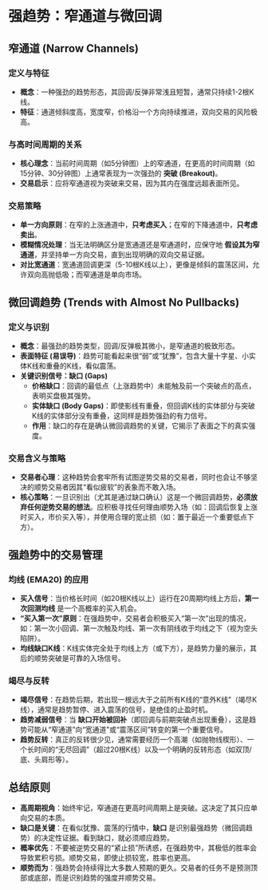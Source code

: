 # 强趋势：窄通道与微回调 

## 窄通道 (Narrow Channels)

### 定义与特征
-   **概念**：一种强劲的趋势形态，其回调/反弹非常浅且短暂，通常只持续1-2根K线。
-   **特征**：通道倾斜度高，宽度窄，价格沿一个方向持续推进，双向交易的风险极高。

### 与高时间周期的关系
-   **核心理念**：当前时间周期（如5分钟图）上的窄通道，在更高的时间周期（如15分钟、30分钟图）上通常表现为一次强劲的 **突破 (Breakout)**。
-   **交易启示**：应将窄通道视为突破来交易，因为其内在强度远超表面所见。

### 交易策略
-   **单一方向原则**：在窄的上涨通道中，**只考虑买入**；在窄的下降通道中，**只考虑卖出**。
-   **模糊情况处理**：当无法明确区分是宽通道还是窄通道时，应保守地 **假设其为窄通道**，并坚持单一方向交易，直到出现明确的双向交易证据。
-   **对比宽通道**：宽通道回调更深（5-10根K线以上），更像是倾斜的震荡区间，允许双向高抛低吸；而窄通道是单向市场。

## 微回调趋势 (Trends with Almost No Pullbacks)

### 定义与识别
-   **概念**：最强劲的趋势类型，回调/反弹极其微小，是窄通道的极致形态。
-   **表面特征 (易误导)**：趋势可能看起来很“弱”或“犹豫”，包含大量十字星、小实体K线和重叠的K线，看似震荡。
-   **关键识别信号：缺口 (Gaps)**
    -   **价格缺口**：回调的最低点（上涨趋势中）未能触及前一个突破点的高点，表明买盘极其强势。
    -   **实体缺口 (Body Gaps)**：即使影线有重叠，但回调K线的实体部分与突破K线的实体部分没有重叠，这同样是趋势强劲的有力信号。
    -   **作用**：缺口的存在是确认微回调趋势的关键，它揭示了表面之下的真实强度。

### 交易含义与策略
-   **交易者心理**：这种趋势会套牢所有试图逆势交易的交易者，同时也会让不够坚决的顺势交易者因其“看似疲软”的表象而不敢入场。
-   **核心策略**：一旦识别出（尤其是通过缺口确认）这是一个微回调趋势，**必须放弃任何逆势交易的想法**。应积极寻找任何理由顺势入场（如：回调后恢复上涨时买入，市价买入等），并使用合理的宽止损（如：置于最近一个重要低点下方）。

## 强趋势中的交易管理

### 均线 (EMA20) 的应用
-   **买入信号**：当价格长时间（如20根K线以上）运行在20周期均线上方后，**第一次回测均线** 是一个高概率的买入机会。
-   **“买入第一次”原则**：在强趋势中，交易者会积极买入“第一次”出现的情况，如：第一次小回调、第一次触及均线、第一次有阴线收于均线之下（视为空头陷阱）。
-   **均线缺口K线**：K线实体完全处于均线上方（或下方），是趋势力量的展示，其后的顺势突破是可靠的入场信号。

### 竭尽与反转
-   **竭尽信号**：在趋势后期，若出现一根远大于之前所有K线的“意外K线”（竭尽K线），通常是趋势暂停、进入震荡的信号，是绝佳的止盈时机。
-   **趋势减弱信号**：当 **缺口开始被回补**（即回调与前期突破点出现重叠），这是趋势可能从“窄通道”向“宽通道”或“震荡区间”转变的第一个重要信号。
-   **趋势反转**：真正的反转很少见，通常需要经历一个高潮（如抛物线楔形）、一个长时间的“无尽回调”（超过20根K线）以及一个明确的反转形态（如双顶/底、头肩形等）。

## 总结原则
-   **高周期视角**：始终牢记，窄通道在更高时间周期上是突破。这决定了其只应单向交易的本质。
-   **缺口是关键**：在看似犹豫、震荡的行情中，**缺口** 是识别最强趋势（微回调趋势）的决定性证据。看到缺口，就必须顺应趋势。
-   **概率优先**：不要被逆势交易的“紧止损”所诱惑，在强趋势中，其极低的胜率会导致累积亏损。顺势交易，即使止损较宽，胜率也更高。
-   **顺势而为**：强趋势会持续得比大多数人预期的更久。交易者的任务不是预测顶部或底部，而是识别趋势的强度并顺势交易。